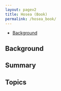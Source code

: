 ```yaml
---
layout: pagev2
title: Hosea (Book)
permalink: /hosea_book/
---
```

- [Background](#background)

## Background

## Summary

## Topics
